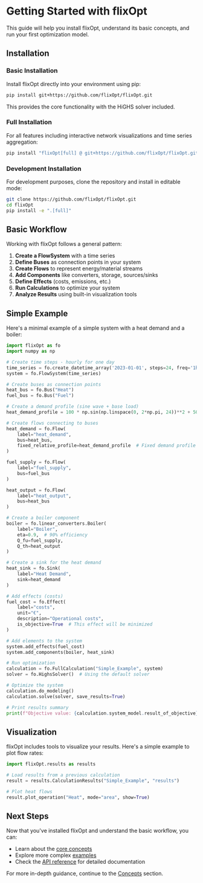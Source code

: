 # Getting Started with flixOpt

This guide will help you install flixOpt, understand its basic concepts, and run your first optimization model.

## Installation

### Basic Installation

Install flixOpt directly into your environment using pip:

```bash
pip install git+https://github.com/flixOpt/flixOpt.git
```

This provides the core functionality with the HiGHS solver included.

### Full Installation

For all features including interactive network visualizations and time series aggregation:

```bash
pip install "flixOpt[full] @ git+https://github.com/flixOpt/flixOpt.git"
```

### Development Installation

For development purposes, clone the repository and install in editable mode:

```bash
git clone https://github.com/flixOpt/flixOpt.git
cd flixOpt
pip install -e ".[full]"
```

## Basic Workflow

Working with flixOpt follows a general pattern:

1. **Create a FlowSystem** with a time series
2. **Define Buses** as connection points in your system
3. **Create Flows** to represent energy/material streams
4. **Add Components** like converters, storage, sources/sinks
5. **Define Effects** (costs, emissions, etc.)
6. **Run Calculations** to optimize your system
7. **Analyze Results** using built-in visualization tools

## Simple Example

Here's a minimal example of a simple system with a heat demand and a boiler:

```python
import flixOpt as fo
import numpy as np

# Create time steps - hourly for one day
time_series = fo.create_datetime_array('2023-01-01', steps=24, freq='1h')
system = fo.FlowSystem(time_series)

# Create buses as connection points
heat_bus = fo.Bus("Heat")
fuel_bus = fo.Bus("Fuel")

# Create a demand profile (sine wave + base load)
heat_demand_profile = 100 * np.sin(np.linspace(0, 2*np.pi, 24))**2 + 50

# Create flows connecting to buses
heat_demand = fo.Flow(
    label="heat_demand", 
    bus=heat_bus,
    fixed_relative_profile=heat_demand_profile  # Fixed demand profile
)

fuel_supply = fo.Flow(
    label="fuel_supply",
    bus=fuel_bus
)

heat_output = fo.Flow(
    label="heat_output",
    bus=heat_bus
)

# Create a boiler component
boiler = fo.linear_converters.Boiler(
    label="Boiler",
    eta=0.9,  # 90% efficiency
    Q_fu=fuel_supply,
    Q_th=heat_output
)

# Create a sink for the heat demand
heat_sink = fo.Sink(
    label="Heat Demand",
    sink=heat_demand
)

# Add effects (costs)
fuel_cost = fo.Effect(
    label="costs",
    unit="€",
    description="Operational costs",
    is_objective=True  # This effect will be minimized
)

# Add elements to the system
system.add_effects(fuel_cost)
system.add_components(boiler, heat_sink)

# Run optimization
calculation = fo.FullCalculation("Simple_Example", system)
solver = fo.HighsSolver()  # Using the default solver

# Optimize the system
calculation.do_modeling()
calculation.solve(solver, save_results=True)

# Print results summary
print(f"Objective value: {calculation.system_model.result_of_objective}")
```

## Visualization

flixOpt includes tools to visualize your results. Here's a simple example to plot flow rates:

```python
import flixOpt.results as results

# Load results from a previous calculation
result = results.CalculationResults("Simple_Example", "results")

# Plot heat flows
result.plot_operation("Heat", mode="area", show=True)
```

## Next Steps

Now that you've installed flixOpt and understand the basic workflow, you can:

- Learn about the [core concepts](concepts/overview.md)
- Explore more complex [examples](examples/basic.md)
- Check the [API reference](api/flow-system.md) for detailed documentation

For more in-depth guidance, continue to the [Concepts](concepts/overview.md) section.
